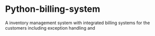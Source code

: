 # Python-billing-system
A inventory management system with integrated billing systems for the customers including exception handling and 
